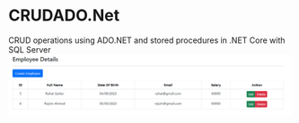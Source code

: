 # CRUDADO.Net
CRUD operations using ADO.NET and stored procedures in .NET Core with SQL Server
![](Layout.PNG)
